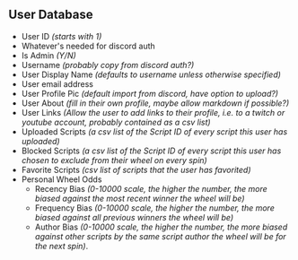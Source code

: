 ## User Database
* User ID *(starts with 1)*
* Whatever's needed for discord auth
* Is Admin *(Y/N)*
* Username *(probably copy from discord auth?)*
* User Display Name *(defaults to username unless otherwise specified)*
* User email address
* User Profile Pic *(default import from discord, have option to upload?)*
* User About *(fill in their own profile, maybe allow markdown if possible?)*
* User Links *(Allow the user to add links to their profile, i.e. to a twitch or youtube account, probably contained as a csv list)*
* Uploaded Scripts *(a csv list of the Script ID of every script this user has uploaded)*
* Blocked Scripts *(a csv list of the Script ID of every script this user has chosen to exclude from their wheel on every spin)*
* Favorite Scripts *(csv list of scripts that the user has favorited)*
* Personal Wheel Odds
    * Recency Bias *(0-10000 scale, the higher the number, the more biased against the most recent winner the wheel will be)*
    * Frequency Bias *(0-10000 scale, the higher the number, the more biased against all previous winners the wheel will be)*
    * Author Bias *(0-10000 scale, the higher the number, the more biased against other scripts by the same script author the wheel will be for the next spin)*.
